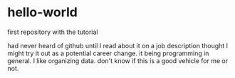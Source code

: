 # hello-world
first repository with the tutorial

had never heard of github until I read about it on a job description
thought I might try it out as a potential career change.
it being programming in general. I like organizing data. don't know if this is a good vehicle for me or not.
